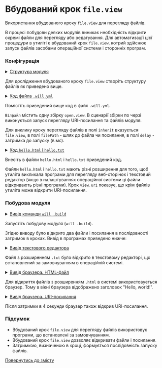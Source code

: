 # Вбудований крок <code>file.view</code>

Використання вбудованого кроку <code>file.view</code> для перегляду файлів.

В процесі побудови деяких модулів виникає необхідність відкрити окремі файли для перегляду або редагування. Для автоматизації цієї процедури в утиліті є вбудований крок `file.view`, котрий здійснює запуск файлів засобами операційної системи і сторонніх програм.  

### Конфігурація

<details>
  <summary><u>Структура модуля</u></summary>

```
viewStep
    ├── file
    │     ├── hello.html
    │     └── htllo.txt
    └── .will.yml

```

</details>

Для дослідження вбудованого кроку `file.view` створіть структуру файлів як приведено вище.  

<details>
  <summary><u>Код файла <code>.will.yml</code></u></summary>

```yaml
about :

  name : viewStep
  description : "To use file.view step"
  version : 0.0.1

path :
  in : '.'
  html : './file/hello.html'
  txt : './file/hello.txt'
  uri : 'https://www.google.com/'

step :

  view.uri :
    inherit : file.view
    filePath : path::uri
    delay : 12000

  view.html :
    inherit : file.view
    filePath : path::html
    delay : 8000

  view.txt :
    inherit : file.view
    filePath : path::txt
    delay : 1000  

build :

  open.view :
    criterion :
      default : 1
    steps :
      - step::view.uri
      - step::view.html
      - step::view.txt

```

</details>

Помістіть приведений вище код в файл `.will.yml`.

`Вілфайл` містить одну збірку `open.view`. В сценарії збірки по черзі виконується запуск перегляду URI-посилання та файлів модуля.

Для виклику кроку перегляду файлів в полі `inherit` вказується `file.view`, в полі `filePath` - шлях до файла чи посилання, в полі `delay` - затримка до запуску (в мс). 

<details>
  <summary><u>Код <code>hello.html</code> i <code>hello.txt</code></u></summary>

```html
<html>
<header>
  <title>Test page</title>
</header>
<body>
  <h1>Hello, world!</h1>
</body>
</html>

```

</details>

Внесіть в файли `hello.html` i `hello.txt` приведений код.

Файли `hello.html` i `hello.txt` мають різні розширення для того, щоб утиліта викликала програми для перегляду веб-сторінок і текстовий редактор (якщо в налаштуваннях операційної системи ці файли відкривають різні програми). Крок `view.urі` показує, що крім файлів утиліта може відкрити URI-посилання.   

### Побудова модуля  

<details>
  <summary><u>Вивід команди <code>will .build</code></u></summary>

```
[user@user ~]$ will .build
...
  Building module::viewStep / build::open.view
  Built module::viewStep / build::open.view in 0.280s

View path::txt
View path::html
View path::urі

```

</details>

Запустіть побудову модуля (`will .build`).

Згідно виводу було відкрито два файли і посилання в послідовності затримок в кроках. Вивід в програмах приведено нижче:  

<details>
  <summary><u>Вивід текстового редактора</u></summary>

![txt.view.png](../../images/txt.view.png)

</details>

Файл з розширенням `.txt` було відкрито в текстовому редакторі, що встановлений за замовчуванням в операційній системі.  

<details>
  <summary><u>Вивід браузера. HTML-файл</u></summary>

![html.view.png](../../images/html.view.png)

</details>

Для відкриття файлів з розширенням `.html` в системі використовується браузер. Тому в вікні браузера відображено заголовок "Hello, world!".

<details>
  <summary><u>Вивід браузера. URI-посилання</u></summary>

![html.view.png](../../images/url.view.png)

</details>

Після затримки в 4 секунди браузер також відкрив URI-посилання.

### Підсумок    

- Вбудований крок `file.view` для перегляду файлів використовує програми, що встановлені за замовчуванням.
- Вбудований крок `file.view` дозволяє відкривати файли і посилання.
- Затримкою, визначеною в кроці, формується послідовність запуску файлів.

[Повернутись до змісту](../README.md#tutorials)
